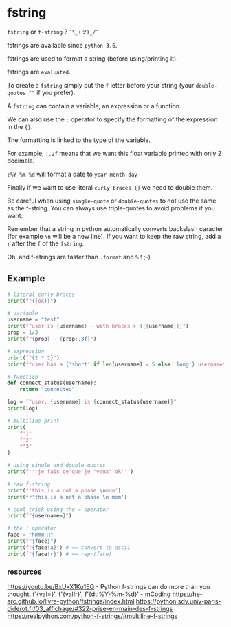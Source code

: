 # fstring

`fstring` or `f-string` ? `¯\_(ツ)_/¯`

fstrings are available since `python 3.6`.

fstrings are used to format a string (before using/printing it).

fstrings are `evaluated`.

To create a `fstring` simply put the `f` letter before your string (your `double-quotes ""` if you prefer).

A `fstring` can contain a variable, an expression or a function.

We can also use the `:` operator to specify the formatting of the expression in the `{}`.

The formatting is linked to the type of the variable.

For example, `:.2f` means that we want this float variable printed with only 2 decimals.

`:%Y-%m-%d` will format a date to `year-month-day`

Finally if we want to use literal `curly braces {}` we need to double them.

Be careful when using `single-quote` or `double-quotes` to not use the same as the f-string. You can always use triple-quotes to avoid problems if you want.

Remember that a string in python automatically converts backslash caracter (for example `\n` will be a new line). If you want to keep the raw string, add a `r` after the `f` of the `fstring`.

Oh, and f-strings are faster than `.format` and `%` ! ;-)

## Example

```python
# literal curly braces
print(f"{{ok}}")

# variable
username = "test"
print(f"user is {username} - with braces > {{{username}}}")
prop = 1/3
print(f"{prop} - {prop:.3f}")

# expression
print(f"{2 * 2}")
print(f"user has a {'short' if len(username) < 5 else 'long'} username")

# function
def connect_status(username):
    return "connected"

log = f"user: {username} is {connect_status(username)}"
print(log)

# multiline print
print(
    f"1"
    f"2"
    f"3"
)

# using single and double quotes
print(f'''je fais ce'que'je "veux" ok''')

# raw f-string
print(f'this is a not a phase \nmom')
print(fr'this is a not a phase \n mom')

# cool trick using the = operator
print(f"{username=}")

# the ! operator
face = "hmmm 🤔"
print(f"{face}")
print(f"{face!a}") # == convert to ascii
print(f"{face!r}") # == repr(face)
```

### resources

https://youtu.be/BxUxX1Ku1EQ - Python f-strings can do more than you thought. f'{val=}', f'{val!r}', f'{dt:%Y-%m-%d}' - mCoding
https://he-arc.github.io/livre-python/fstrings/index.html
https://python.sdv.univ-paris-diderot.fr/03_affichage/#322-prise-en-main-des-f-strings
https://realpython.com/python-f-strings/#multiline-f-strings